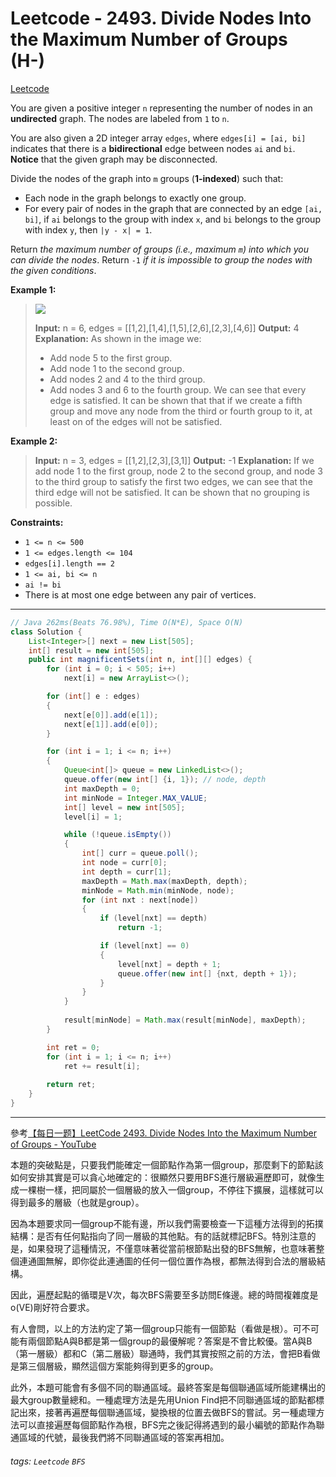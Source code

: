 # Leetcode - 2493. Divide Nodes Into the Maximum Number of Groups (H-)

[Leetcode](https://leetcode.com/problems/divide-nodes-into-the-maximum-number-of-groups/)

You are given a positive integer `n` representing the number of nodes in an **undirected** graph. The nodes are labeled from `1` to `n`.

You are also given a 2D integer array `edges`, where `edges[i] = [ai, bi]` indicates that there is a **bidirectional** edge between nodes `ai` and `bi`. **Notice** that the given graph may be disconnected.

Divide the nodes of the graph into `m` groups (**1-indexed**) such that:

-   Each node in the graph belongs to exactly one group.
-   For every pair of nodes in the graph that are connected by an edge `[ai, bi]`, if `ai` belongs to the group with index `x`, and `bi` belongs to the group with index `y`, then `|y - x| = 1`.

Return _the maximum number of groups (i.e., maximum _`m`_) into which you can divide the nodes_. Return `-1` _if it is impossible to group the nodes with the given conditions_.

**Example 1:**

> ![](https://assets.leetcode.com/uploads/2022/10/13/example1.png)
> 
> **Input:** n = 6, edges = [[1,2],[1,4],[1,5],[2,6],[2,3],[4,6]]
> **Output:** 4
> **Explanation:** As shown in the image we:
> - Add node 5 to the first group.
> - Add node 1 to the second group.
> - Add nodes 2 and 4 to the third group.
> - Add nodes 3 and 6 to the fourth group.
> We can see that every edge is satisfied.
> It can be shown that that if we create a fifth group and move any node from the third or fourth group to it, at least on of the edges will not be satisfied.

**Example 2:**

> **Input:** n = 3, edges = [[1,2],[2,3],[3,1]]
> **Output:** -1
> **Explanation:** If we add node 1 to the first group, node 2 to the second group, and node 3 to the third group to satisfy the first two edges, we can see that the third edge will not be satisfied.
> It can be shown that no grouping is possible.

**Constraints:**

-   `1 <= n <= 500`
-   `1 <= edges.length <= 104`
-   `edges[i].length == 2`
-   `1 <= ai, bi <= n`
-   `ai != bi`
-   There is at most one edge between any pair of vertices.

---
```java
// Java 262ms(Beats 76.98%), Time O(N*E), Space O(N)
class Solution {
    List<Integer>[] next = new List[505];
    int[] result = new int[505];
    public int magnificentSets(int n, int[][] edges) {
        for (int i = 0; i < 505; i++)
            next[i] = new ArrayList<>();

        for (int[] e : edges)
        {
            next[e[0]].add(e[1]);
            next[e[1]].add(e[0]);
        }

        for (int i = 1; i <= n; i++)
        {
            Queue<int[]> queue = new LinkedList<>();
            queue.offer(new int[] {i, 1}); // node, depth
            int maxDepth = 0;
            int minNode = Integer.MAX_VALUE;
            int[] level = new int[505];
            level[i] = 1;

            while (!queue.isEmpty())
            {
                int[] curr = queue.poll();
                int node = curr[0];
                int depth = curr[1];
                maxDepth = Math.max(maxDepth, depth);
                minNode = Math.min(minNode, node);
                for (int nxt : next[node])
                {
                    if (level[nxt] == depth)
                        return -1;

                    if (level[nxt] == 0)
                    {
                        level[nxt] = depth + 1;
                        queue.offer(new int[] {nxt, depth + 1});
                    }
                }
            }
            
            result[minNode] = Math.max(result[minNode], maxDepth);
        }

        int ret = 0;
        for (int i = 1; i <= n; i++)
            ret += result[i];
        
        return ret;
    }
}
```
---

參考[【每日一题】LeetCode 2493. Divide Nodes Into the Maximum Number of Groups - YouTube](https://youtu.be/oa26sFeHRNM)

本題的突破點是，只要我們能確定一個節點作為第一個group，那麼剩下的節點該如何安排其實是可以貪心地確定的：很顯然只要用BFS進行層級遍歷即可，就像生成一棵樹一樣，把同屬於一個層級的放入一個group，不停往下擴展，這樣就可以得到最多的層級（也就是group）。

因為本題要求同一個group不能有邊，所以我們需要檢查一下這種方法得到的拓撲結構：是否有任何點指向了同一層級的其他點。有的話就標記BFS。特別注意的是，如果發現了這種情況，不僅意味著從當前根節點出發的BFS無解，也意味著整個連通圖無解，即你從此連通圖的任何一個位置作為根，都無法得到合法的層級結構。

因此，遍歷起點的循環是V次，每次BFS需要至多訪問E條邊。總的時間複雜度是o(VE)剛好符合要求。

有人會問，以上的方法約定了第一個group只能有一個節點（看做是根）。可不可能有兩個節點A與B都是第一個group的最優解呢？答案是不會比較優。當A與B（第一層級）都和C（第二層級）聯通時，我們其實按照之前的方法，會把B看做是第三個層級，顯然這個方案能夠得到更多的group。

此外，本題可能會有多個不同的聯通區域。最終答案是每個聯通區域所能建構出的最大group數量總和。一種處理方法是先用Union Find把不同聯通區域的節點都標記出來，接著再遍歷每個聯通區域，變換根的位置去做BFS的嘗試。另一種處理方法可以直接遍歷每個節點作為根，BFS完之後記得將遇到的最小編號的節點作為聯通區域的代號，最後我們將不同聯通區域的答案再相加。



###### tags: `Leetcode` `BFS`